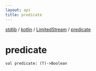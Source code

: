 ```yaml
---
layout: api
title: predicate
---
```

[stdlib](../../index.html) / [kotlin](../index.html) / [LimitedStream](index.html) / [predicate](predicate.html)

# predicate

```
val predicate: (T)->Boolean
```
